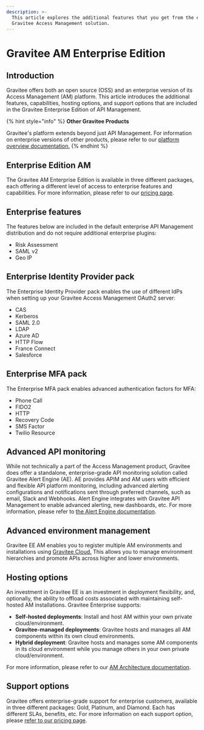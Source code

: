 ```yaml
---
description: >-
  This article explores the additional features that you get from the enterprise
  Gravitee Access Management solution.
---
```


# Gravitee AM Enterprise Edition

## Introduction <a href="#introduction" id="introduction"></a>

Gravitee offers both an open source (OSS) and an enterprise version of its Access Management (AM) platform. This article introduces the additional features, capabilities, hosting options, and support options that are included in the Gravitee Enterprise Edition of API Management.​

{% hint style="info" %}
**Other Gravitee Products**

Gravitee's platform extends beyond just API Management. For information on enterprise versions of other products, please refer to our [platform overview documentation.](https://documentation.gravitee.io/platform-overview/gravitee-essentials/gravitee-offerings-ce-vs-ee)
{% endhint %}

## Enterprise Edition AM <a href="#gravitee-community-edition-api-management-vs-gravitee-enterprise-edition-api-management" id="gravitee-community-edition-api-management-vs-gravitee-enterprise-edition-api-management"></a>

The Gravitee AM Enterprise Edition is available in three different packages, each offering a different level of access to enterprise features and capabilities. For more information, please refer to our [pricing page](https://www.gravitee.io/pricing).

## Enterprise features <a href="#enterprise-features" id="enterprise-features"></a>

The features below are included in the default enterprise API Management distribution and do not require additional enterprise plugins:

* Risk Assessment
* SAML v2
* Geo IP

## Enterprise Identity Provider pack <a href="#enterprise-policy-pack" id="enterprise-policy-pack"></a>

The Enterprise Identity Provider pack enables the use of different IdPs when setting up your Gravitee Access Management OAuth2 server:

* CAS
* Kerberos
* SAML 2.0
* LDAP
* Azure AD
* HTTP Flow
* France Connect
* Salesforce

## Enterprise MFA pack

The Enterprise MFA pack enables advanced authentication factors for MFA:

* Phone Call
* FIDO2
* HTTP
* Recovery Code
* SMS Factor
* Twilio Resource

## Advanced API monitoring <a href="#advanced-api-monitoring" id="advanced-api-monitoring"></a>

While not technically a part of the Access Management product, Gravitee does offer a standalone, enterprise-grade API monitoring solution called Gravitee Alert Engine (AE). AE provides APIM and AM users with efficient and flexible API platform monitoring, including advanced alerting configurations and notifications sent through preferred channels, such as email, Slack and Webhooks. Alert Engine integrates with Gravitee API Management to enable advanced alerting, new dashboards, etc. For more information, please refer to [the Alert Engine documentation](https://documentation.gravitee.io/ae/overview/introduction-to-gravitee-alert-engine).

## Advanced environment management <a href="#advanced-environment-management" id="advanced-environment-management"></a>

Gravitee EE AM enables you to register multiple AM environments and installations using [Gravitee Cloud.](https://documentation.gravitee.io/gravitee-cloud) This allows you to manage environment hierarchies and promote APIs across higher and lower environments.

## Hosting options <a href="#hosting-options" id="hosting-options"></a>

An investment in Gravitee EE is an investment in deployment flexibility, and, optionally, the ability to offload costs associated with maintaining self-hosted AM installations. Gravitee Enterprise supports:

* **Self-hosted deployments**: Install and host AM within your own private cloud/environment.
* **Gravitee-managed deployments**: Gravitee hosts and manages all AM components within its own cloud environments.
* **Hybrid deployment**: Gravitee hosts and manages some AM components in its cloud environment while you manage others in your own private cloud/environment.

For more information, please refer to our [AM Architecture documentation](am-architecture.md).

## Support options <a href="#support-options" id="support-options"></a>

Gravitee offers enterprise-grade support for enterprise customers, available in three different packages: Gold, Platinum, and Diamond. Each has different SLAs, benefits, etc. For more information on each support option, please [refer to our pricing page](https://www.gravitee.io/pricing).
